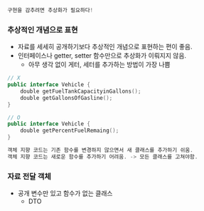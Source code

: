 ```kotlin
구현을 감추려면 추상화가 필요하다!
```

### 추상적인 개념으로 표현

- 자료를 세세히 공개하기보다 추상적인 개념으로 표현하는 편이 좋음.
- 인터페이스나 getter, setter 함수만으로 추상화가 이뤄지지 않음.
    - 아무 생각 없이 게터, 세터를 추가하는 방법이 가장 나쁨

```kotlin
// X
public interface Vehicle {
    double getFuelTankCapacityinGallons();
    double getGallonsOfGasline();
}

// O
public interface Vehicle {
    double getPercentFuelRemaing();
}
```

```kotlin
객체 지향 코드는 기존 함수를 변경하지 않으면서 새 클래스를 추가하기 쉬움.
객체 지향 코드는 새로운 함수를 추가하기 어려움. -> 모든 클래스를 고쳐야함.
```

### 자료 전달 객체

- 공개 변수만 있고 함수가 없는 클래스
    - DTO
